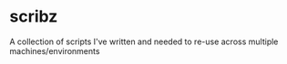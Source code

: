 # scribz
A collection of scripts I've written and needed to re-use across multiple machines/environments
